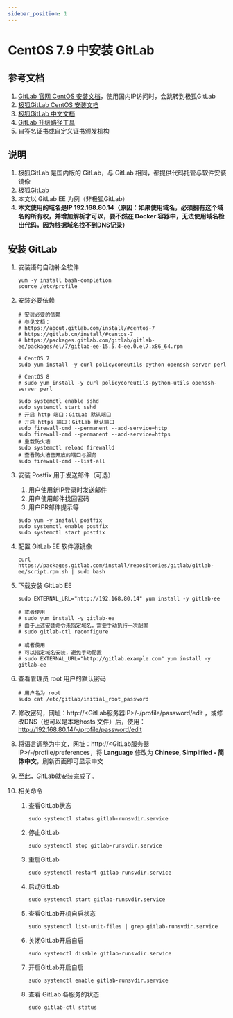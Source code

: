 ```yaml
---
sidebar_position: 1
---
```


# CentOS 7.9 中安装 GitLab

## 参考文档

1. [GitLab 官网 CentOS 安装文档](https://about.gitlab.com/install/#centos-7)，使用国内IP访问时，会跳转到极狐GitLab
2. [极狐GitLab CentOS 安装文档](https://gitlab.cn/install/#centos-7)
3. [极狐GitLab 中文文档](https://docs.gitlab.cn)
4. [GitLab 升级路径工具](https://gitlab-com.gitlab.io/support/toolbox/upgrade-path/)
5. [自签名证书或自定义证书颁发机构](https://docs.gitlab.cn/runner/configuration/tls-self-signed.html)

## 说明

1. 极狐GitLab 是国内版的 GitLab，与 GitLab 相同，都提供代码托管与软件安装镜像
2. [极狐GitLab](https://jihulab.com)
3. 本文以 GitLab EE 为例（非极狐GitLab）
4. **本文使用的域名是IP 192.168.80.14（原因：如果使用域名，必须拥有这个域名的所有权，并增加解析才可以，要不然在 Docker
   容器中，无法使用域名检出代码，因为根据域名找不到DNS记录）**

## 安装 GitLab

1. 安装语句自动补全软件

   ```shell
   yum -y install bash-completion
   source /etc/profile
   ```

2. 安装必要依赖

   ```shell
   # 安装必要的依赖
   # 参见文档：
   # https://about.gitlab.com/install/#centos-7
   # https://gitlab.cn/install/#centos-7
   # https://packages.gitlab.com/gitlab/gitlab-ee/packages/el/7/gitlab-ee-15.5.4-ee.0.el7.x86_64.rpm
   
   # CentOS 7
   sudo yum install -y curl policycoreutils-python openssh-server perl 
   
   # CentOS 8
   # sudo yum install -y curl policycoreutils-python-utils openssh-server perl
   
   sudo systemctl enable sshd 
   sudo systemctl start sshd 
   # 开启 http 端口：GitLab 默认端口
   # 开启 https 端口：GitLab 默认端口
   sudo firewall-cmd --permanent --add-service=http 
   sudo firewall-cmd --permanent --add-service=https 
   # 重载防火墙
   sudo systemctl reload firewalld
   # 查看防火墙已开放的端口与服务
   sudo firewall-cmd --list-all
   ```

3. 安装 Postfix 用于发送邮件（可选）
    1. 用户使用新IP登录时发送邮件
    2. 用户使用邮件找回密码
    3. 用户PR邮件提示等

   ```shell
   sudo yum -y install postfix
   sudo systemctl enable postfix
   sudo systemctl start postfix
   ```

4. 配置 GitLab EE 软件源镜像

   ```shell
   curl https://packages.gitlab.com/install/repositories/gitlab/gitlab-ee/script.rpm.sh | sudo bash
   ```

5. 下载安装 GitLab EE

   ```shell
   sudo EXTERNAL_URL="http://192.168.80.14" yum install -y gitlab-ee
   
   # 或者使用
   # sudo yum install -y gitlab-ee
   # 由于上述安装命令未指定域名，需要手动执行一次配置
   # sudo gitlab-ctl reconfigure
   
   # 或者使用
   # 可以指定域名安装，避免手动配置
   # sudo EXTERNAL_URL="http://gitlab.example.com" yum install -y gitlab-ee
   ```

6. 查看管理员 root 用户的默认密码

   ```shell
   # 用户名为 root
   sudo cat /etc/gitlab/initial_root_password
   ```

7. 修改密码，网址：http://<GitLab服务器IP>/-/profile/password/edit ，或修改DNS（也可以是本地hosts
   文件）后，使用： http://192.168.80.14/-/profile/password/edit
8. 将语言调整为中文，网址：http://<GitLab服务器IP>/-/profile/preferences，将 **Language** 修改为 **Chinese, Simplified -
   简体中文**，刷新页面即可显示中文
9. 至此，GitLab就安装完成了。
10. 相关命令
    1. 查看GitLab状态
        ```shell
        sudo systemctl status gitlab-runsvdir.service
        ```

    2. 停止GitLab

        ```shell
        sudo systemctl stop gitlab-runsvdir.service
        ```

    3. 重启GitLab

        ```shell
        sudo systemctl restart gitlab-runsvdir.service
        ```

    4. 启动GitLab

        ```shell
        sudo systemctl start gitlab-runsvdir.service
        ```

    5. 查看GitLab开机自启状态

        ```shell
        sudo systemctl list-unit-files | grep gitlab-runsvdir.service
        ```

    6. 关闭GitLab开启自启

        ```shell
        sudo systemctl disable gitlab-runsvdir.service
        ```

    7. 开启GitLab开启自启

        ```shell
        sudo systemctl enable gitlab-runsvdir.service
        ```

    8. 查看 GitLab 各服务的状态

        ```shell
        sudo gitlab-ctl status
        ```
